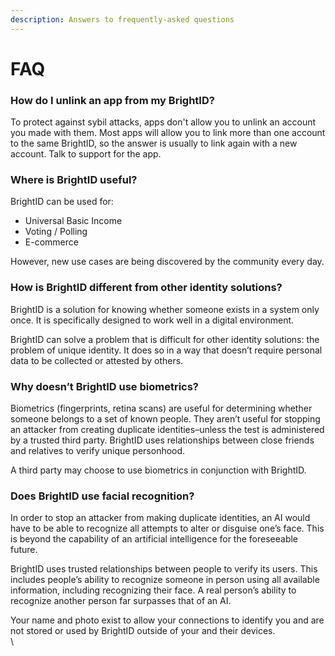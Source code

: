 ```yaml
---
description: Answers to frequently-asked questions
---
```


# FAQ

### How do I unlink an app from my BrightID?

To protect against sybil attacks, apps don't allow you to unlink an account you made with them. Most apps will allow you to link more than one account to the same BrightID, so the answer is usually to link again with a new account. Talk to support for the app.

### **Where is** BrightID useful?

BrightID can be used for:

* Universal Basic Income
* Voting / Polling
* E-commerce

However, new use cases are being discovered by the community every day.

### **How is BrightID different from other identity solutions?**

BrightID is a solution for knowing whether someone exists in a system only once. It is specifically designed to work well in a digital environment.

BrightID can solve a problem that is difficult for other identity solutions: the problem of unique identity. It does so in a way that doesn’t require personal data to be collected or attested by others.

### **Why doesn’t BrightID use biometrics?**

Biometrics (fingerprints, retina scans) are useful for determining whether someone belongs to a set of known people. They aren’t useful for stopping an attacker from creating duplicate identities–unless the test is administered by a trusted third party. BrightID uses relationships between close friends and relatives to verify unique personhood.

A third party may choose to use biometrics in conjunction with BrightID.

### **Does BrightID use facial recognition?**

In order to stop an attacker from making duplicate identities, an AI would have to be able to recognize all attempts to alter or disguise one’s face. This is beyond the capability of an artificial intelligence for the foreseeable future.

BrightID uses trusted relationships between people to verify its users. This includes people’s ability to recognize someone in person using all available information, including recognizing their face. A real person’s ability to recognize another person far surpasses that of an AI.

Your name and photo exist to allow your connections to identify you and are not stored or used by BrightID outside of your and their devices.\
\
